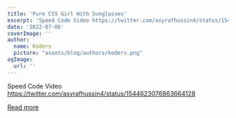 ```yaml
---
title: 'Pure CSS Girl With Sunglasses'
excerpt: 'Speed Code Video https://twitter.com/asyrafhussin4/status/1544623076863664128'
date: '2022-07-06'
coverImage: ''
author:
  name: Koders
  picture: "assets/blog/authors/koders.png"
ogImage:
  url: ''
---
```


Speed Code Video https://twitter.com/asyrafhussin4/status/1544623076863664128

[Read more](https://dev.to/asyrafhussin4/pure-css-girl-with-sunglasses-g2o)
